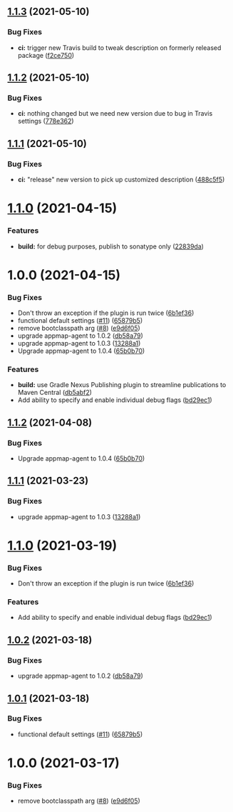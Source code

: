 ## [1.1.3](https://github.com/hleb-rubanau/appmap-java-maven-plugin/compare/v1.1.2...v1.1.3) (2021-05-10)


### Bug Fixes

* **ci:** trigger new Travis build to tweak description on formerly released package ([f2ce750](https://github.com/hleb-rubanau/appmap-java-maven-plugin/commit/f2ce7503199396126fc74f0fb72f0795747f1b6a))

## [1.1.2](https://github.com/hleb-rubanau/appmap-java-maven-plugin/compare/v1.1.1...v1.1.2) (2021-05-10)


### Bug Fixes

* **ci:** nothing changed but we need new version due to bug in Travis settings ([778e362](https://github.com/hleb-rubanau/appmap-java-maven-plugin/commit/778e36276a0047370cfcf4ec602fb79596c0c27f))

## [1.1.1](https://github.com/hleb-rubanau/appmap-java-maven-plugin/compare/v1.1.0...v1.1.1) (2021-05-10)


### Bug Fixes

* **ci:** "release" new version to pick up customized description ([488c5f5](https://github.com/hleb-rubanau/appmap-java-maven-plugin/commit/488c5f55cfa9379fe49af9ebf45785f8a27f8e07))

# [1.1.0](https://github.com/hleb-rubanau/appmap-java-maven-plugin/compare/v1.0.0...v1.1.0) (2021-04-15)


### Features

* **build:** for debug purposes, publish to sonatype only ([22839da](https://github.com/hleb-rubanau/appmap-java-maven-plugin/commit/22839da39a74a7035065f0095cde70e36e86014f))

# 1.0.0 (2021-04-15)


### Bug Fixes

* Don't throw an exception if the plugin is run twice ([6b1ef36](https://github.com/hleb-rubanau/appmap-java-maven-plugin/commit/6b1ef36cafbfe18115236055c8842c4e4dffcde8))
* functional default settings ([#11](https://github.com/hleb-rubanau/appmap-java-maven-plugin/issues/11)) ([65879b5](https://github.com/hleb-rubanau/appmap-java-maven-plugin/commit/65879b5f7ccb1b941b7e44bddc82acf07c35e4ae))
* remove bootclasspath arg ([#8](https://github.com/hleb-rubanau/appmap-java-maven-plugin/issues/8)) ([e9d6f05](https://github.com/hleb-rubanau/appmap-java-maven-plugin/commit/e9d6f0516ec15e78358a7bf76e62d412d4474288))
* upgrade appmap-agent to 1.0.2 ([db58a79](https://github.com/hleb-rubanau/appmap-java-maven-plugin/commit/db58a7962abf18ca356e838c46ceb55290a25047))
* upgrade appmap-agent to 1.0.3 ([13288a1](https://github.com/hleb-rubanau/appmap-java-maven-plugin/commit/13288a1e9ff8caf6f4d2d2f158ae45a6344cac07))
* Upgrade appmap-agent to 1.0.4 ([65b0b70](https://github.com/hleb-rubanau/appmap-java-maven-plugin/commit/65b0b708871fcb56009d8fa2d81ca2a28b90ecd2))


### Features

* **build:** use Gradle Nexus Publishing plugin to streamline publications to Maven Central ([db5abf2](https://github.com/hleb-rubanau/appmap-java-maven-plugin/commit/db5abf2f98b24ac50aede529a479cae8292b403d))
* Add ability to specify and enable individual debug flags ([bd29ec1](https://github.com/hleb-rubanau/appmap-java-maven-plugin/commit/bd29ec180d8fcb9ed3c05e5548109ca4001bcd5c))

## [1.1.2](https://github.com/applandinc/appmap-maven-plugin/compare/v1.1.1...v1.1.2) (2021-04-08)


### Bug Fixes

* Upgrade appmap-agent to 1.0.4 ([65b0b70](https://github.com/applandinc/appmap-maven-plugin/commit/65b0b708871fcb56009d8fa2d81ca2a28b90ecd2))

## [1.1.1](https://github.com/applandinc/appmap-maven-plugin/compare/v1.1.0...v1.1.1) (2021-03-23)


### Bug Fixes

* upgrade appmap-agent to 1.0.3 ([13288a1](https://github.com/applandinc/appmap-maven-plugin/commit/13288a1e9ff8caf6f4d2d2f158ae45a6344cac07))

# [1.1.0](https://github.com/applandinc/appmap-maven-plugin/compare/v1.0.2...v1.1.0) (2021-03-19)


### Bug Fixes

* Don't throw an exception if the plugin is run twice ([6b1ef36](https://github.com/applandinc/appmap-maven-plugin/commit/6b1ef36cafbfe18115236055c8842c4e4dffcde8))


### Features

* Add ability to specify and enable individual debug flags ([bd29ec1](https://github.com/applandinc/appmap-maven-plugin/commit/bd29ec180d8fcb9ed3c05e5548109ca4001bcd5c))

## [1.0.2](https://github.com/applandinc/appmap-maven-plugin/compare/v1.0.1...v1.0.2) (2021-03-18)


### Bug Fixes

* upgrade appmap-agent to 1.0.2 ([db58a79](https://github.com/applandinc/appmap-maven-plugin/commit/db58a7962abf18ca356e838c46ceb55290a25047))

## [1.0.1](https://github.com/applandinc/appmap-maven-plugin/compare/v1.0.0...v1.0.1) (2021-03-18)


### Bug Fixes

* functional default settings ([#11](https://github.com/applandinc/appmap-maven-plugin/issues/11)) ([65879b5](https://github.com/applandinc/appmap-maven-plugin/commit/65879b5f7ccb1b941b7e44bddc82acf07c35e4ae))

# 1.0.0 (2021-03-17)


### Bug Fixes

* remove bootclasspath arg ([#8](https://github.com/applandinc/appmap-maven-plugin/issues/8)) ([e9d6f05](https://github.com/applandinc/appmap-maven-plugin/commit/e9d6f0516ec15e78358a7bf76e62d412d4474288))
